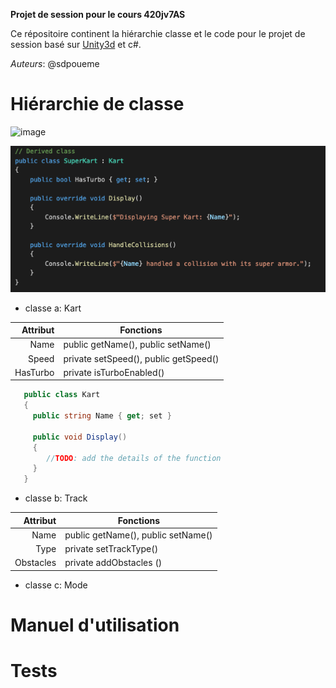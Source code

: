 **Projet de session pour le cours 420jv7AS**

Ce répositoire continent la hiérarchie classe et le code pour le projet de session basé sur [Unity3d](https://unity.com/products/unity-engine) et c#. 

*Auteurs*: @sdpoueme

# Hiérarchie de classe

![image](https://github.com/user-attachments/assets/868d5ee3-98cd-4600-afaf-b296dcad9836)

![image2](code.png)


- classe a: Kart

| Attribut | Fonctions |
|---------:|-----------|
| Name | public getName(), public setName() |
| Speed | private setSpeed(), public getSpeed() |
| HasTurbo | private isTurboEnabled() |

```c#
   public class Kart
   {
     public string Name { get; set }

     public void Display()
     {
        //TODO: add the details of the function
     }
   }

```


- classe b: Track
  
| Attribut | Fonctions |
|---------:|-----------|
| Name | public getName(), public setName() |
| Type | private setTrackType() |
| Obstacles | private addObstacles () |

- classe c: Mode


# Manuel d'utilisation

# Tests



